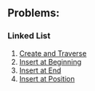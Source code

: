 ## Problems:
  
### Linked List

1) [Create and Traverse](https://github.com/lakshaygoyal425/DS-Algorithmic-Questions/blob/main/Data%20Structure/Single%20Linked%20List/Create%20and%20Traverse.cpp)
2) [Insert at Beginning](https://github.com/lakshaygoyal425/DS-Algorithmic-Questions/blob/main/Data%20Structure/Single%20Linked%20List/Insert%20at%20Beginning.cpp)
3) [Insert at End](https://github.com/lakshaygoyal425/DS-Algorithmic-Questions/blob/main/Data%20Structure/Single%20Linked%20List/Insert%20at%20End.cpp)
4) [Insert at Position](https://github.com/lakshaygoyal425/DS-Algorithmic-Questions/blob/main/Data%20Structure/Single%20Linked%20List/Insert%20at%20Middle.cpp)
